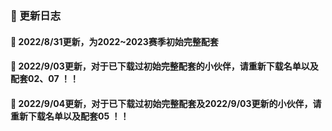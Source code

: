 ### 🏀 更新日志

#### 🎃 2022/8/31更新，为2022~2023赛季初始完整配套

#### 🎃 2022/9/03更新，对于已下载过初始完整配套的小伙伴，请重新下载名单以及配套02、07 ！！

#### 🎃 2022/9/04更新，对于已下载过初始完整配套及2022/9/03更新的小伙伴，请重新下载名单以及配套05 ！！






